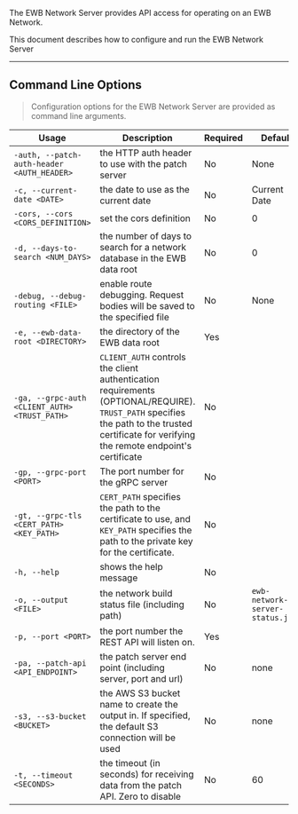 The EWB Network Server provides API access for operating on an EWB Network.

This document describes how to configure and run the EWB Network Server

---
## Command Line Options

> Configuration options for the EWB Network Server are provided as command line arguments.

| Usage | Description | Required | Default |
| --- | --- | --- | --- |
| `-auth, --patch-auth-header <AUTH_HEADER>` | the HTTP auth header to use with the patch server | No | None |
| `-c, --current-date <DATE>` | the date to use as the current date | No | Current Date |
| `-cors, --cors <CORS_DEFINITION>` | set the cors definition | No | 0 |
| `-d, --days-to-search <NUM_DAYS>` | the number of days to search for a network database in the EWB data root | No | 0 | 
| `-debug, --debug-routing <FILE>` | enable route debugging. Request bodies will be saved to the specified file | No | None |
| `-e, --ewb-data-root <DIRECTORY>` | the directory of the EWB data root | Yes | |
| `-ga, --grpc-auth <CLIENT_AUTH> <TRUST_PATH>` | `CLIENT_AUTH` controls the client authentication requirements (OPTIONAL/REQUIRE). `TRUST_PATH` specifies the path to the trusted certificate for verifying the remote endpoint's certificate | No | | 
| `-gp, --grpc-port <PORT>` | The port number for the gRPC server | No | |
| `-gt, --grpc-tls <CERT_PATH> <KEY_PATH>` |  `CERT_PATH` specifies the path to the certificate to use, and `KEY_PATH` specifies the path to the private key for the certificate. | No | |
| `-h, --help` | shows the help message | No | |
| `-o, --output <FILE>` | the network build status file (including path) | No | `ewb-network-server-status.json` | 
| `-p, --port <PORT>` | the port number the REST API will listen on. | Yes | |
| `-pa, --patch-api <API_ENDPOINT>` | the patch server end point (including server, port and url) | No | none |
| `-s3, --s3-bucket <BUCKET>` | the AWS S3 bucket name to create the output in. If specified, the default S3 connection will be used | No | none 
| `-t, --timeout <SECONDS>` | the timeout (in seconds) for receiving data from the patch API. Zero to disable | No | 60
